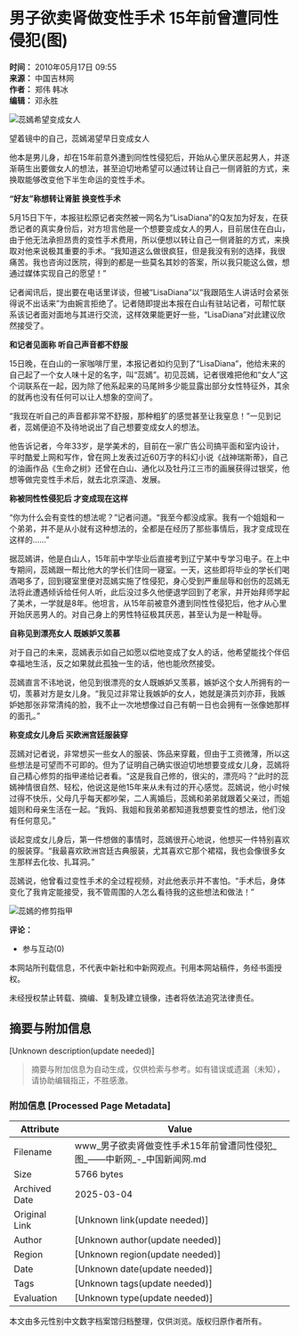 # 男子欲卖肾做变性手术 15年前曾遭同性侵犯(图)

**时间：** 2010年05月17日 09:55  
**来源：** 中国吉林网  
**作者：** 郑伟 韩冰  
**编辑：** 邓永胜  

![蕊嫣希望变成女人](http://www.chinanews.com.cn/fileftp/2010/04/2010-04-23/U76P4T47D13180F981DT20100423110629.jpg)

望着镜中的自己，蕊嫣渴望早日变成女人

他本是男儿身，却在15年前意外遭到同性性侵犯后，开始从心里厌恶起男人，并逐渐萌生出要做女人的想法，甚至迫切地希望可以通过转让自己一侧肾脏的方式，来换取能够改变他下半生命运的变性手术。

**“好友”称想转让肾脏 换变性手术**

5月15日下午，本报驻松原记者突然被一网名为“LisaDiana”的Q友加为好友，在获悉记者的真实身份后，对方坦言他是一个想要变成女人的男人，目前居住在白山，由于他无法承担昂贵的变性手术费用，所以便想以转让自己一侧肾脏的方式，来换取对他来说极其重要的手术。“我知道这么做很疯狂，但是我没有别的选择，我很痛苦。我也咨询过医院，得到的都是一些莫名其妙的答案，所以我只能这么做，想通过媒体实现自己的愿望！”

记者闻讯后，提出要在电话里详谈，但被“LisaDiana”以“我跟陌生人讲话时会紧张得说不出话来”为由婉言拒绝了。记者随即提出本报在白山有驻站记者，可帮忙联系该记者面对面地与其进行交流，这样效果能更好一些，“LisaDiana”对此建议欣然接受了。

**和记者见面称 听自己声音都不舒服**

15日晚，在白山的一家咖啡厅里，本报记者如约见到了“LisaDiana”，他给未来的自己起了一个女人味十足的名字，叫“蕊嫣”。初见蕊嫣，记者很难把他和“女人”这个词联系在一起，因为除了他系起来的马尾辫多少能显露出部分女性特征外，其余的就再也没有任何可以让人想象的空间了。

“我现在听自己的声音都非常不舒服，那种粗犷的感觉甚至让我窒息！”一见到记者，蕊嫣便迫不及待地说出了自己想要变成女人的想法。

他告诉记者，今年33岁，是学美术的，目前在一家广告公司搞平面和室内设计，平时酷爱上网和写作，曾在网上发表过近60万字的科幻小说《战神瑞斯蒂》，自己的油画作品《生命之树》还曾在白山、通化以及牡丹江三市的画展获得过银奖，他想等做完变性手术后，就去北京深造、发展。

**称被同性性侵犯后 才变成现在这样**

“你为什么会有变性的想法呢？”记者问道。“我至今都没成家。我有一个姐姐和一个弟弟，并不是从小就有这种想法的，全都是在经历了那些事情后，我才变成现在这样的……”

据蕊嫣讲，他是白山人，15年前中学毕业后直接考到辽宁某中专学习电子。在上中专期间，蕊嫣跟一帮比他大的学长们住同一寝室。一天，这些即将毕业的学长们喝酒喝多了，回到寝室里便对蕊嫣实施了性侵犯，身心受到严重屈辱和创伤的蕊嫣无法将此遭遇倾诉给任何人听，此后没过多久他便退学回到了老家，并开始拜师学起了美术，一学就是8年。他坦言，从15年前被意外遭到同性性侵犯后，他才从心里开始厌恶男人的。对自己身上的男性特征极其厌恶，甚至认为是一种耻辱。

**自称见到漂亮女人 既嫉妒又羡慕**

对于自己的未来，蕊嫣表示如自己如愿以偿地变成了女人的话，他希望能找个伴侣幸福地生活，反之如果就此孤独一生的话，他也能欣然接受。

蕊嫣直言不讳地说，他见到很漂亮的女人既嫉妒又羡慕，嫉妒这个女人所拥有的一切，羡慕对方是女儿身。“我见过非常让我嫉妒的女人，她就是演员刘亦菲，我嫉妒她那张非常清纯的脸，我不止一次地想像过自己有朝一日也会拥有一张像她那样的面孔。”

**称变成女儿身后 买欧洲宫廷服装穿**

蕊嫣对记者说，非常想买一些女人的服装、饰品来穿戴，但由于工资微薄，所以这些想法是可望而不可即的。但为了证明自己确实很迫切地想要变成女儿身，蕊嫣将自己精心修剪的指甲递给记者看。“这是我自己修的，很尖的，漂亮吗？”此时的蕊嫣神情很自然、轻松，他说这是他15年来从未有过的开心感觉。蕊嫣说，他小时候过得不快乐，父母几乎每天都吵架，二人离婚后，蕊嫣和弟弟就跟着父亲过，而姐姐则和母亲生活在一起。“我妈、我姐和我弟弟都知道我想要变性的想法，他们没有任何意见。”

谈起变成女儿身后，第一件想做的事情时，蕊嫣很开心地说，他想买一件特别喜欢的服装穿。“我最喜欢欧洲宫廷古典服装，尤其喜欢它那个裙褶，我也会像很多女生那样去化妆、扎耳洞。”

蕊嫣说，他曾看过变性手术的全过程视频，对此他表示并不害怕。“手术后，身体变化了我肯定能接受，我不管周围的人怎么看待我的这些想法和做法！”  

![蕊嫣的修剪指甲](http://www.chinanews.com.cn/fileftp/2010/04/2010-04-23/U76P4T47D13180F980DT20100423111451.jpg)

**评论：**  
- 参与互动(0)

本网站所刊载信息，不代表中新社和中新网观点。刊用本网站稿件，务经书面授权。

未经授权禁止转载、摘编、复制及建立镜像，违者将依法追究法律责任。
<!-- tcd_original_link https://www.chinanews.com.cn/jk/news/2010/05-17/2285693.shtml -->


## 摘要与附加信息

<!-- tcd_abstract -->
[Unknown description(update needed)]
<!-- tcd_abstract_end -->

> 摘要与附加信息为自动生成，仅供检索与参考。如有错误或遗漏（未知），请协助编辑指正，不胜感激。

### 附加信息 [Processed Page Metadata]

| Attribute       | Value                                  |
|-----------------|----------------------------------------|
| Filename        | www_男子欲卖肾做变性手术15年前曾遭同性侵犯_图_——中新网_-_中国新闻网.md                             |
| Size            | 5766 bytes                           |
| Archived Date   | 2025-03-04                             |
| Original Link   | [Unknown link(update needed)]                       |
| Author          | [Unknown author(update needed)]                               |
| Region          | [Unknown region(update needed)]                               |
| Date            | [Unknown date(update needed)]                                 |
| Tags            | [Unknown tags(update needed)]                                 |
| Evaluation            | [Unknown type(update needed)]                                 |
<!-- tcd_table_end -->

本文由多元性别中文数字档案馆归档整理，仅供浏览。版权归原作者所有。
